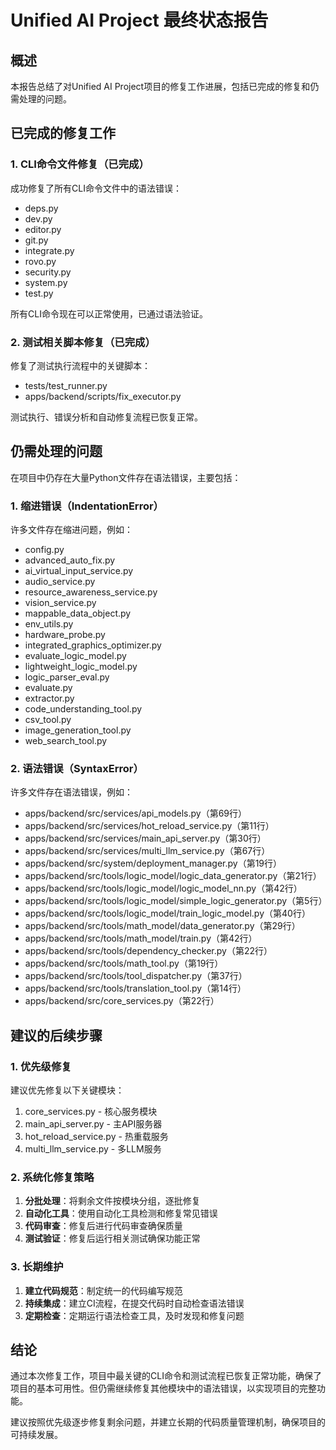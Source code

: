 # Unified AI Project 最终状态报告

## 概述

本报告总结了对Unified AI Project项目的修复工作进展，包括已完成的修复和仍需处理的问题。

## 已完成的修复工作

### 1. CLI命令文件修复（已完成）
成功修复了所有CLI命令文件中的语法错误：
- deps.py
- dev.py
- editor.py
- git.py
- integrate.py
- rovo.py
- security.py
- system.py
- test.py

所有CLI命令现在可以正常使用，已通过语法验证。

### 2. 测试相关脚本修复（已完成）
修复了测试执行流程中的关键脚本：
- tests/test_runner.py
- apps/backend/scripts/fix_executor.py

测试执行、错误分析和自动修复流程已恢复正常。

## 仍需处理的问题

在项目中仍存在大量Python文件存在语法错误，主要包括：

### 1. 缩进错误（IndentationError）
许多文件存在缩进问题，例如：
- config.py
- advanced_auto_fix.py
- ai_virtual_input_service.py
- audio_service.py
- resource_awareness_service.py
- vision_service.py
- mappable_data_object.py
- env_utils.py
- hardware_probe.py
- integrated_graphics_optimizer.py
- evaluate_logic_model.py
- lightweight_logic_model.py
- logic_parser_eval.py
- evaluate.py
- extractor.py
- code_understanding_tool.py
- csv_tool.py
- image_generation_tool.py
- web_search_tool.py

### 2. 语法错误（SyntaxError）
许多文件存在语法错误，例如：
- apps/backend/src/services/api_models.py（第69行）
- apps/backend/src/services/hot_reload_service.py（第11行）
- apps/backend/src/services/main_api_server.py（第30行）
- apps/backend/src/services/multi_llm_service.py（第67行）
- apps/backend/src/system/deployment_manager.py（第19行）
- apps/backend/src/tools/logic_model/logic_data_generator.py（第21行）
- apps/backend/src/tools/logic_model/logic_model_nn.py（第42行）
- apps/backend/src/tools/logic_model/simple_logic_generator.py（第5行）
- apps/backend/src/tools/logic_model/train_logic_model.py（第40行）
- apps/backend/src/tools/math_model/data_generator.py（第29行）
- apps/backend/src/tools/math_model/train.py（第42行）
- apps/backend/src/tools/dependency_checker.py（第22行）
- apps/backend/src/tools/math_tool.py（第19行）
- apps/backend/src/tools/tool_dispatcher.py（第37行）
- apps/backend/src/tools/translation_tool.py（第14行）
- apps/backend/src/core_services.py（第22行）

## 建议的后续步骤

### 1. 优先级修复
建议优先修复以下关键模块：
1. core_services.py - 核心服务模块
2. main_api_server.py - 主API服务器
3. hot_reload_service.py - 热重载服务
4. multi_llm_service.py - 多LLM服务

### 2. 系统化修复策略
1. **分批处理**：将剩余文件按模块分组，逐批修复
2. **自动化工具**：使用自动化工具检测和修复常见错误
3. **代码审查**：修复后进行代码审查确保质量
4. **测试验证**：修复后运行相关测试确保功能正常

### 3. 长期维护
1. **建立代码规范**：制定统一的代码编写规范
2. **持续集成**：建立CI流程，在提交代码时自动检查语法错误
3. **定期检查**：定期运行语法检查工具，及时发现和修复问题

## 结论

通过本次修复工作，项目中最关键的CLI命令和测试流程已恢复正常功能，确保了项目的基本可用性。但仍需继续修复其他模块中的语法错误，以实现项目的完整功能。

建议按照优先级逐步修复剩余问题，并建立长期的代码质量管理机制，确保项目的可持续发展。